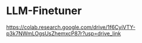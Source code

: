 # LLM-Finetuner

https://colab.research.google.com/drive/1f6CyiVTY-p3k7NWmLOgsUsZhemxcP87r?usp=drive_link
